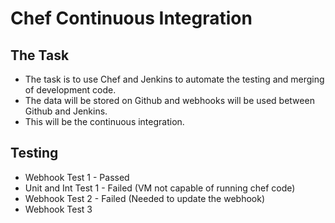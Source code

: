 # Chef Continuous Integration
## The Task
- The task is to use Chef and Jenkins to automate the testing and merging of development code.
- The data will be stored on Github and webhooks will be used between Github and Jenkins.
- This will be the continuous integration.
## Testing
- Webhook Test 1 - Passed
- Unit and Int Test 1 - Failed (VM not capable of running chef code)
- Webhook Test 2 - Failed (Needed to update the webhook)
- Webhook Test 3
